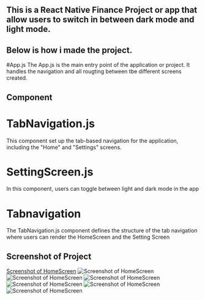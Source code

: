 ## This is a React Native Finance Project or app that allow users to switch in between dark mode and light mode.
## Below is how i made the project.
#App.js
The App.js is the main entry point of the application or project. It handles the navigation and all rougting between tbe different screens created.

## Component
# TabNavigation.js 
This component set up the tab-based navigation for the application, including the "Home" and "Settings" screens.

# SettingScreen.js 
In this component, users can toggle between light and dark mode in the app

# Tabnavigation
The TabNavigation.js component defines the structure of the tab navigation where users can render the HomeScreen and the Setting Screen 

## Screenshot of Project
[Screenshot of HomeScreen](README.md) ![Screenshot of HomeScreen](Screenshots/Screen1.png) ![Screenshot of HomeScreen](Screenshots/Screen2.png) ![Screenshot of HomeScreen](Screenshots/Screen3.png) ![Screenshot of HomeScreen](Screenshots/Screen4.png) ![Screenshot of HomeScreen](Screenshots/Screen5.png) ![Screenshot of HomeScreen](Screenshots/Screen6.png)